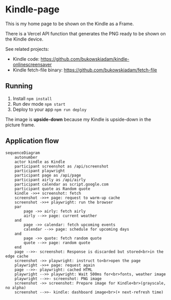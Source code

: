 # Kindle-page

This is my home page to be shown on the Kindle as a Frame.

There is a Vercel API function that generates the PNG ready to be shown
on the Kindle device.

See related projects:

- Kindle code: https://github.com/bukowskiadam/kindle-onlinescreensaver
- Kindle fetch-file binary: https://github.com/bukowskiadam/fetch-file

## Running

1. Install `npm install`
2. Run dev mode `npm start`
3. Deploy to your app `npm run deploy`

The image is **upside-down** because my Kindle is upside-down in the picture frame.

## Application flow

```mermaid
sequenceDiagram
    autonumber
    actor kindle as Kindle
    participant screenshot as /api/screenshot
    participant playwright
    participant page as /api/page
    participant airly as /api/airly
    participant calendar as script.google.com
    participant quote as Random quote
    kindle ->>+ screenshot: fetch
    screenshot ->>+ page: request to warm-up cache
    screenshot ->>+ playwright: run the browser
    par
        page ->> airly: fetch airly
        airly -->> page: current weather
    and
        page ->> calendar: fetch upcoming events
        calendar -->> page: schedule for upcoming days
    and
        page ->> quote: fetch random quote
        quote -->> page: random quote
    end
    page -->>- screenshot: Response is discarded but stored<br>in the edge cache
    screenshot ->> playwright: instruct to<br>open the page
    playwright ->>+ page: request again
    page -->>- playwright: cached HTML
    playwright -->> playwright: Wait 500ms for<br>fonts, weather image
    playwright -->>- screenshot: PNG image
    screenshot ->> screenshot: Prepare image for Kindle<br>(grayscale, no alpha)
    screenshot -->>- kindle: dashboard image<br>(+ next-refresh time)
```